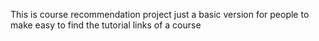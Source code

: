 This is course recommendation project just a basic version for people to make easy to find the tutorial links of a course
